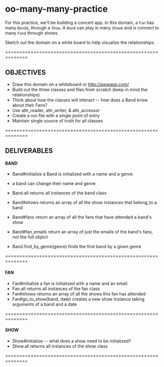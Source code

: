 # oo-many-many-practice

For this practice, we'll be building a concert app. In this domain, a `Fan` has many `Band`s, through a `Show`. A `Band` can play in many `Show`s and is connect to many `Fan`s through shows.

Sketch out the domain on a white board to help visualize the relationships.

==============================================================

## OBJECTIVES
  * Draw this domain on a whiteboard or http://awwapp.com/
  * Build out the three classes and files from scratch (keep in mind the relationships)
  * Think about how the classes will interact -- how does a Band know about their Fans?
  * Use attr_reader, attr_writer, & attr_accessor
  * Create a run file with a single point of entry
  * Maintain single source of truth for all classes

==============================================================

## DELIVERABLES
 #### BAND
   * Band#initialize a Band is initialized with a name and a genre
   * a band can change their name and genre
   * Band.all returns all instances of the band class

   * Band#shows returns an array of all the show instances that belong_to a band
   * Band#fans return an array of all the fans that have attended a band's show
   * Band#fan_emails return an array of just the emails of the band's fans, not the full object
   * Band.find_by_genre(genre) finds the first band by a given genre

==============================================================

 #### FAN
   * Fan#initialize a fan is initialized with a name and an email
   * Fan.all returns all instances of the fan class
   * Fan#shows returns an array of all the shows this fan has attended
   * Fan#go_to_show(band, date) creates a new show instance taking arguments of a band and a date

==============================================================

 #### SHOW
   * Show#initialize -- what does a show need to be initialized?
   * Show.all returns all instances of the show class

==============================================================
